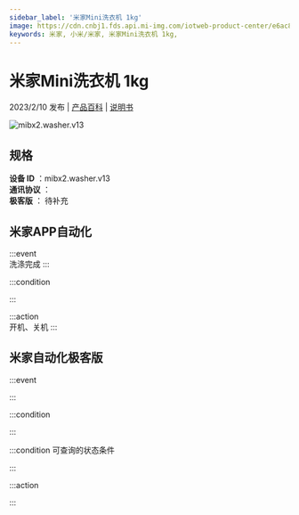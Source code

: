```yaml
---
sidebar_label: '米家Mini洗衣机 1kg'
image: https://cdn.cnbj1.fds.api.mi-img.com/iotweb-product-center/e6ac8d7750b1897ab51a4c4404f0059b_1665214908754.png?GalaxyAccessKeyId=AKVGLQWBOVIRQ3XLEW&Expires=9223372036854775807&Signature=4dcOgliryhNPj41ryepaPqTRwtY=
keywords: 米家, 小米/米家, 米家Mini洗衣机 1kg, 
---
```

# 米家Mini洗衣机 1kg

2023/2/10 发布 | [产品百科](https://home.mi.com/webapp/content/baike/product/index.html?model=mibx2.washer.v13/) | [说明书](https://home.mi.com/views/introduction.html?model=mibx2.washer.v13&region=cn)

![mibx2.washer.v13](https://cdn.cnbj1.fds.api.mi-img.com/iotweb-product-center/e6ac8d7750b1897ab51a4c4404f0059b_1665214908754.png?GalaxyAccessKeyId=AKVGLQWBOVIRQ3XLEW&Expires=9223372036854775807&Signature=4dcOgliryhNPj41ryepaPqTRwtY=)

## 规格  
> 
**设备 ID** ：mibx2.washer.v13  
**通讯协议** ：  
**极客版**  ： 待补充 


## 米家APP自动化  

:::event  
洗涤完成
:::

:::condition  

:::

:::action   
开机、关机
:::

## 米家自动化极客版  

:::event  

:::

:::condition  

:::

:::condition 可查询的状态条件  

:::

:::action  

:::

        
